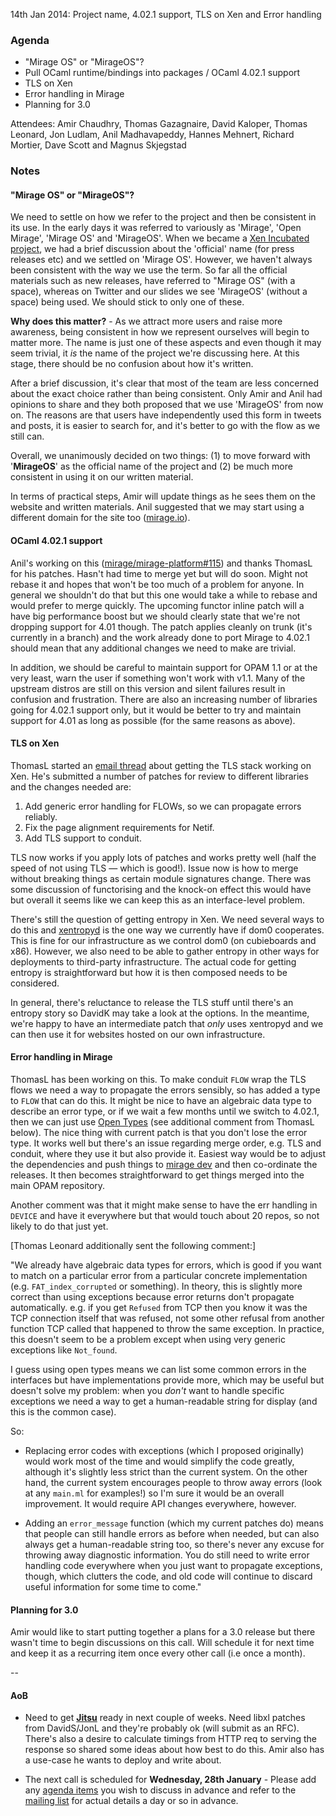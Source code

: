 14th Jan 2014: Project name, 4.02.1 support, TLS on Xen and Error handling

### Agenda ###

- "Mirage OS" or "MirageOS"?
- Pull OCaml runtime/bindings into packages / OCaml 4.02.1 support
- TLS on Xen
- Error handling in Mirage
- Planning for 3.0


Attendees: Amir Chaudhry, Thomas Gazagnaire, David Kaloper, Thomas Leonard,
Jon Ludlam, Anil Madhavapeddy, Hannes Mehnert, Richard Mortier, Dave Scott
and Magnus Skjegstad


### Notes ###

#### "Mirage OS" or "MirageOS"? ####

We need to settle on how we refer to the project and then be consistent in its
use. In the early days it was referred to variously as 'Mirage', 'Open
Mirage', 'Mirage OS' and 'MirageOS'.  When we became a
[Xen Incubated project][incubation], we had a brief discussion about the
'official' name (for press releases etc) and we settled on 'Mirage OS'. 
However, we haven't always been consistent with the way we use the term.  So
far all the official materials such as new releases, have referred to
"Mirage OS" (with a space), whereas on Twitter and our slides we see 'MirageOS'
(without a space) being used. We should stick to only one of these.

**Why does this matter?** - As we attract more users and raise more awareness,
being consistent in how we represent ourselves will begin to matter more. The
name is just one of these aspects and even though it may seem trivial, it *is*
the name of the project we're discussing here. At this stage, there should be
no confusion about how it's written.

After a brief discussion, it's clear that most of the team are less concerned
about the exact choice rather than being consistent. Only Amir and Anil had
opinions to share and they both proposed that we use 'MirageOS' from now on.
The reasons are that users have independently used this form in tweets and
posts, it is easier to search for, and it's better to go with the flow as we
still can.

Overall, we unanimously decided on two things: (1) to move forward with
'**MirageOS**' as the official name of the project and (2) be much more
consistent in using it on our written material.

In terms of practical steps, Amir will update things as he sees them on the
website and written materials. Anil suggested that we may start using a
different domain for the site too ([mirage.io](http://mirage.io)).

[incubation]: http://lists.xenproject.org/archives/html/mirageos-devel/2013-01/msg00081.html

#### OCaml 4.02.1 support ####

Anil's working on this ([mirage/mirage-platform#115][115]) and thanks ThomasL
for his patches. Hasn't had time to merge yet but will do soon. Might not
rebase it and hopes that won't be too much of a problem for anyone.  In
general we shouldn't do that but this one would take a while to rebase and
would prefer to merge quickly.  The upcoming functor inline patch will a have
big performance boost but we should clearly state that we're not dropping
support for 4.01 though. The patch applies cleanly on trunk (it's currently in
a branch) and the work already done to port Mirage to 4.02.1 should mean that
any additional changes we need to make are trivial.

In addition, we should be careful to maintain support for OPAM 1.1 or at the
very least, warn the user if something won't work with v1.1. Many of the
upstream distros are still on this version and silent failures result in
confusion and frustration. There are also an increasing number of libraries
going for 4.02.1 support only, but it would be better to try and maintain
support for 4.01 as long as possible (for the same reasons as above).

[115]: https://github.com/mirage/mirage-platform/pull/115


#### TLS on Xen ####

ThomasL started an [email thread][tls-thread] about getting the TLS stack
working on Xen.  He's submitted a number of patches for review to different
libraries and the changes needed are:

1. Add generic error handling for FLOWs, so we can propagate errors reliably.
2. Fix the page alignment requirements for Netif.
3. Add TLS support to conduit.

TLS now works if you apply lots of patches and works pretty well (half the
speed of not using TLS — which is good!).
Issue now is how to merge without breaking things as
certain module signatures change.  There was some discussion of functorising
and the knock-on effect this would have but overall it seems like we can keep
this as an interface-level problem.  

There's still the question of getting entropy in Xen. We need several ways to
do this and [xentropyd][] is the one way we currently have if dom0 cooperates.
This is fine for our infrastructure as we control dom0 (on cubieboards and
x86).  However, we also need to be able to gather entropy in other ways for
deployments to third-party infrastructure. The actual code for getting entropy
is straightforward but how it is then composed needs to be considered.

In general, there's reluctance to release the TLS stuff until there's an
entropy story so DavidK may take a look at the options.  In the meantime,
we're happy to have an intermediate patch that *only* uses xentropyd and we
can then use it for websites hosted on our own infrastructure.

[tls-thread]: http://lists.xenproject.org/archives/html/mirageos-devel/2015-01/msg00066.html
[mirage-dev]: https://github.com/mirage/mirage-dev
[xentropyd]: https://github.com/mirage/xentropyd


#### Error handling in Mirage ####

ThomasL has been working on this. To make conduit `FLOW` wrap the TLS flows we
need a way to propagate the errors sensibly, so has added a type to `FLOW`
that can do this. It might be nice to have an algebraic data type to describe
an error type, or if we wait a few months until we switch to 4.02.1, then we
can just use [Open Types][opentypes]
(see additional comment from ThomasL below).
The nice thing with current patch is
that you don't lose the error type. It works well but there's an issue
regarding merge order, e.g. TLS and conduit, where they use it but also
provide it. Easiest way would be to adjust the dependencies and push things to
[mirage dev][] and then co-ordinate the releases.  It then becomes
straightforward to get things merged into the main OPAM repository.

Another comment was that it might make sense to have the err handling in
`DEVICE` and have it everywhere but that would touch about 20 repos, so not
likely to do that just yet.

[opentypes]: https://sites.google.com/site/ocamlopen/
[mirage dev]: https://github.com/mirage/mirage-dev

\[Thomas Leonard additionally sent the following comment:\]

"We already have algebraic data types for errors, which is good if you want to
match on a particular error from a particular concrete implementation (e.g.
`FAT_index_corrupted` or something). In theory, this is slightly more correct
than using exceptions because error returns don't propagate automatically. e.g.
if you get `Refused` from TCP then you know it was the TCP connection itself
that was refused, not some other refusal from another function TCP called that
happened to throw the same exception. In practice, this doesn't seem to be a
problem except when using very generic exceptions like `Not_found`.

I guess using open types means we can list some common errors in the
interfaces but have implementations provide more, which may be useful but
doesn't solve my problem: when you *don't* want to handle specific exceptions
we need a way to get a human-readable string for display (and this is the
common case).

So:

* Replacing error codes with exceptions (which I proposed originally) would
work most of the time and would simplify the code greatly, although it's
slightly less strict than the current system. On the other hand, the current
system encourages people to throw away errors (look at any `main.ml` for
examples!) so I'm sure it would be an overall improvement. It would require
API changes everywhere, however.

* Adding an `error_message` function (which my current patches do) means that
people can still handle errors as before when needed, but can also always get
a human-readable string too, so there's never any excuse for throwing away
diagnostic information. You do still need to write error handling code
everywhere when you just want to propagate exceptions, though, which clutters
the code, and old code will continue to discard useful information for some
time to come."

#### Planning for 3.0 ####

Amir would like to start putting together a plans for a 3.0 release but there
wasn't time to begin discussions on this call. Will schedule it for next time
and keep it as a recurring item once every other call (i.e once a month).

-- 

#### AoB ####

- Need to get **[Jitsu][]** ready in next couple of weeks. Need libxl patches
from DavidS/JonL and they're probably ok (will submit as an RFC). There's also
a desire to calculate timings from HTTP req to serving the response so shared
some ideas about how best to do this. Amir also has a use-case he wants to
deploy and write about.

- The next call is scheduled for **Wednesday, 28th January** - Please add any
[agenda items][call-agenda] you wish to discuss in advance and refer to the
[mailing list][mir-mail] for actual details a day or so in advance.

[Jitsu]: https://github.com/MagnusS/jitsu
[call-agenda]: https://github.com/mirage/mirage-www/wiki/Call-Agenda
[mir-mail]: http://lists.xenproject.org/cgi-bin/mailman/listinfo/mirageos-devel
